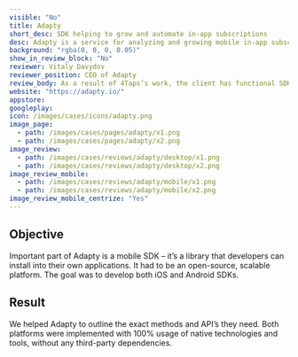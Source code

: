 ```yaml
---
visible: "No"
title: Adapty
short_desc: SDK helping to grow and automate in-app subscriptions
desc: Adapty is a service for analyzing and growing mobile in-app subscriptions. Use Adapty for paywalls A/B testing, measuring economy and customers promotion.
background: "rgba(0, 0, 0, 0.05)"
show_in_review_block: "No"
reviewer: Vitaly Davydov
reviewer_position: CEO of Adapty
review_body: As a result of 4Taps’s work, the client has functional SDKs that have a 0.1% crash rate. The team is knowledgeable and has a deep understanding of their field. Customers can expect a motivated and organized team. 
website: "https://adapty.io/"
appstore: 
googleplay: 
icon: /images/cases/icons/adapty.png
image_page:
  - path: /images/cases/pages/adapty/x1.png
  - path: /images/cases/pages/adapty/x2.png
image_review:
  - path: /images/cases/reviews/adapty/desktop/x1.png
  - path: /images/cases/reviews/adapty/desktop/x2.png
image_review_mobile:
  - path: /images/cases/reviews/adapty/mobile/x1.png
  - path: /images/cases/reviews/adapty/mobile/x2.png
image_review_mobile_centrize: "Yes"
---
```

## Objective
Important part of Adapty is a mobile SDK – it’s a library that developers can install into their own applications. It had to be an open-source, scalable platform. The goal was to develop both iOS and Android SDKs.

## Result
We helped Adapty to outline the exact methods and API’s they need. Both platforms were implemented with 100% usage of native technologies and tools, without any third-party dependencies.
